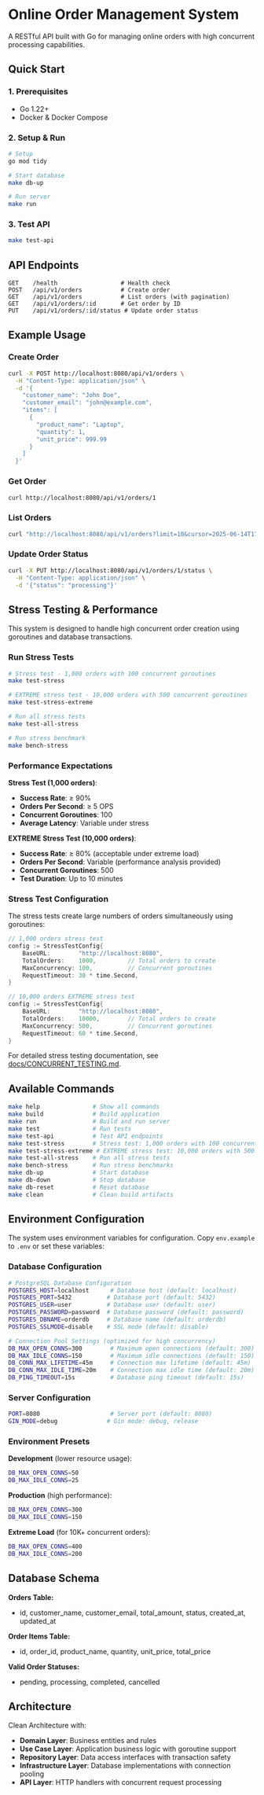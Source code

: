 # Online Order Management System

A RESTful API built with Go for managing online orders with high concurrent processing capabilities.

## Quick Start

### 1. Prerequisites

- Go 1.22+
- Docker & Docker Compose

### 2. Setup & Run

```bash
# Setup
go mod tidy

# Start database
make db-up

# Run server
make run
```

### 3. Test API

```bash
make test-api
```

## API Endpoints

```
GET    /health                  # Health check
POST   /api/v1/orders           # Create order
GET    /api/v1/orders           # List orders (with pagination)
GET    /api/v1/orders/:id       # Get order by ID
PUT    /api/v1/orders/:id/status # Update order status
```

## Example Usage

### Create Order

```bash
curl -X POST http://localhost:8080/api/v1/orders \
  -H "Content-Type: application/json" \
  -d '{
    "customer_name": "John Doe",
    "customer_email": "john@example.com",
    "items": [
      {
        "product_name": "Laptop",
        "quantity": 1,
        "unit_price": 999.99
      }
    ]
  }'
```

### Get Order

```bash
curl http://localhost:8080/api/v1/orders/1
```

### List Orders

```bash
curl "http://localhost:8080/api/v1/orders?limit=10&cursor=2025-06-14T17:47:05Z_1"
```

### Update Order Status

```bash
curl -X PUT http://localhost:8080/api/v1/orders/1/status \
  -H "Content-Type: application/json" \
  -d '{"status": "processing"}'
```

## Stress Testing & Performance

This system is designed to handle high concurrent order creation using goroutines and database transactions.

### Run Stress Tests

```bash
# Stress test - 1,000 orders with 100 concurrent goroutines
make test-stress

# EXTREME stress test - 10,000 orders with 500 concurrent goroutines
make test-stress-extreme

# Run all stress tests
make test-all-stress

# Run stress benchmark
make bench-stress
```

### Performance Expectations

**Stress Test (1,000 orders)**:

- **Success Rate**: ≥ 90%
- **Orders Per Second**: ≥ 5 OPS
- **Concurrent Goroutines**: 100
- **Average Latency**: Variable under stress

**EXTREME Stress Test (10,000 orders)**:

- **Success Rate**: ≥ 80% (acceptable under extreme load)
- **Orders Per Second**: Variable (performance analysis provided)
- **Concurrent Goroutines**: 500
- **Test Duration**: Up to 10 minutes

### Stress Test Configuration

The stress tests create large numbers of orders simultaneously using goroutines:

```go
// 1,000 orders stress test
config := StressTestConfig{
    BaseURL:        "http://localhost:8080",
    TotalOrders:    1000,         // Total orders to create
    MaxConcurrency: 100,          // Concurrent goroutines
    RequestTimeout: 30 * time.Second,
}

// 10,000 orders EXTREME stress test
config := StressTestConfig{
    BaseURL:        "http://localhost:8080",
    TotalOrders:    10000,        // Total orders to create
    MaxConcurrency: 500,          // Concurrent goroutines
    RequestTimeout: 60 * time.Second,
}
```

For detailed stress testing documentation, see [docs/CONCURRENT_TESTING.md](docs/CONCURRENT_TESTING.md).

## Available Commands

```bash
make help               # Show all commands
make build              # Build application
make run                # Build and run server
make test               # Run tests
make test-api           # Test API endpoints
make test-stress        # Stress test: 1,000 orders with 100 concurrent goroutines
make test-stress-extreme # EXTREME stress test: 10,000 orders with 500 goroutines
make test-all-stress    # Run all stress tests
make bench-stress       # Run stress benchmarks
make db-up              # Start database
make db-down            # Stop database
make db-reset           # Reset database
make clean              # Clean build artifacts
```

## Environment Configuration

The system uses environment variables for configuration. Copy `env.example` to `.env` or set these variables:

### Database Configuration

```bash
# PostgreSQL Database Configuration
POSTGRES_HOST=localhost      # Database host (default: localhost)
POSTGRES_PORT=5432          # Database port (default: 5432)
POSTGRES_USER=user          # Database user (default: user)
POSTGRES_PASSWORD=password  # Database password (default: password)
POSTGRES_DBNAME=orderdb     # Database name (default: orderdb)
POSTGRES_SSLMODE=disable    # SSL mode (default: disable)

# Connection Pool Settings (optimized for high concurrency)
DB_MAX_OPEN_CONNS=300        # Maximum open connections (default: 300)
DB_MAX_IDLE_CONNS=150        # Maximum idle connections (default: 150)
DB_CONN_MAX_LIFETIME=45m     # Connection max lifetime (default: 45m)
DB_CONN_MAX_IDLE_TIME=20m    # Connection max idle time (default: 20m)
DB_PING_TIMEOUT=15s          # Database ping timeout (default: 15s)
```

### Server Configuration

```bash
PORT=8080                    # Server port (default: 8080)
GIN_MODE=debug              # Gin mode: debug, release
```

### Environment Presets

**Development** (lower resource usage):

```bash
DB_MAX_OPEN_CONNS=50
DB_MAX_IDLE_CONNS=25
```

**Production** (high performance):

```bash
DB_MAX_OPEN_CONNS=300
DB_MAX_IDLE_CONNS=150
```

**Extreme Load** (for 10K+ concurrent orders):

```bash
DB_MAX_OPEN_CONNS=400
DB_MAX_IDLE_CONNS=200
```

## Database Schema

**Orders Table:**

- id, customer_name, customer_email, total_amount, status, created_at, updated_at

**Order Items Table:**

- id, order_id, product_name, quantity, unit_price, total_price

**Valid Order Statuses:**

- pending, processing, completed, cancelled

## Architecture

Clean Architecture with:

- **Domain Layer**: Business entities and rules
- **Use Case Layer**: Application business logic with goroutine support
- **Repository Layer**: Data access interfaces with transaction safety
- **Infrastructure Layer**: Database implementations with connection pooling
- **API Layer**: HTTP handlers with concurrent request processing
